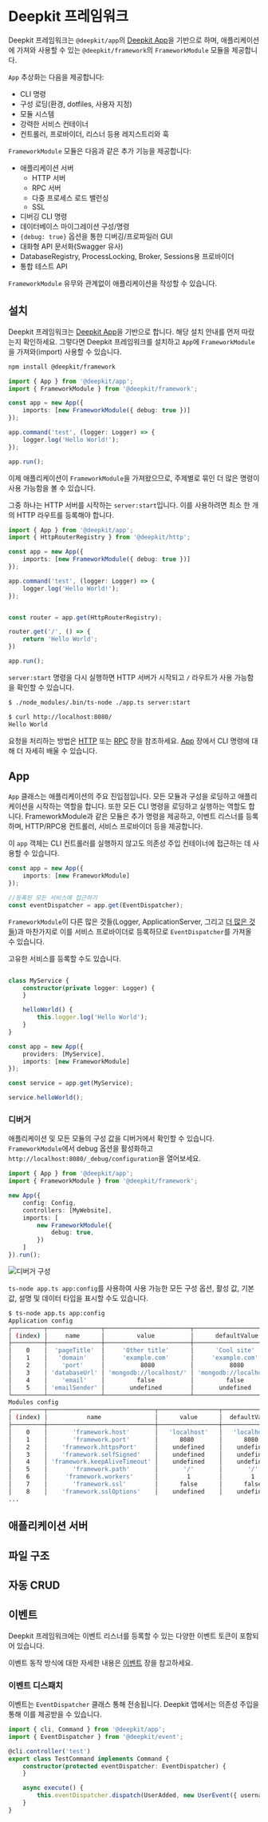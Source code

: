# Deepkit 프레임워크

Deepkit 프레임워크는 `@deepkit/app`의 [Deepkit App](./app.md)을 기반으로 하며, 애플리케이션에 가져와 사용할 수 있는 `@deepkit/framework`의 `FrameworkModule` 모듈을 제공합니다.

`App` 추상화는 다음을 제공합니다:

- CLI 명령
- 구성 로딩(환경, dotfiles, 사용자 지정)
- 모듈 시스템
- 강력한 서비스 컨테이너
- 컨트롤러, 프로바이더, 리스너 등용 레지스트리와 훅

`FrameworkModule` 모듈은 다음과 같은 추가 기능을 제공합니다:

- 애플리케이션 서버
    - HTTP 서버
    - RPC 서버
    - 다중 프로세스 로드 밸런싱
    - SSL
- 디버깅 CLI 명령
- 데이터베이스 마이그레이션 구성/명령
- `{debug: true}` 옵션을 통한 디버깅/프로파일러 GUI
- 대화형 API 문서화(Swagger 유사)
- DatabaseRegistry, ProcessLocking, Broker, Sessions용 프로바이더
- 통합 테스트 API

`FrameworkModule` 유무와 관계없이 애플리케이션을 작성할 수 있습니다.

## 설치

Deepkit 프레임워크는 [Deepkit App](./app.md)을 기반으로 합니다. 해당 설치 안내를 먼저 따랐는지 확인하세요.
그렇다면 Deepkit 프레임워크를 설치하고 `App`에 `FrameworkModule`을 가져와(import) 사용할 수 있습니다. 

```sh
npm install @deepkit/framework
```

```typescript
import { App } from '@deepkit/app';
import { FrameworkModule } from '@deepkit/framework';

const app = new App({
    imports: [new FrameworkModule({ debug: true })]
});

app.command('test', (logger: Logger) => {
    logger.log('Hello World!');
});

app.run();
```

이제 애플리케이션이 `FrameworkModule`을 가져왔으므로, 주제별로 묶인 더 많은 명령이 사용 가능함을 볼 수 있습니다.

그중 하나는 HTTP 서버를 시작하는 `server:start`입니다. 이를 사용하려면 최소 한 개의 HTTP 라우트를 등록해야 합니다.

```typescript
import { App } from '@deepkit/app';
import { HttpRouterRegistry } from '@deepkit/http';

const app = new App({
    imports: [new FrameworkModule({ debug: true })]
});

app.command('test', (logger: Logger) => {
    logger.log('Hello World!');
});


const router = app.get(HttpRouterRegistry);

router.get('/', () => {
    return 'Hello World';
})

app.run();
```

`server:start` 명령을 다시 실행하면 HTTP 서버가 시작되고 `/` 라우트가 사용 가능함을 확인할 수 있습니다.

```sh
$ ./node_modules/.bin/ts-node ./app.ts server:start
```

```sh
$ curl http://localhost:8080/
Hello World
```

요청을 처리하는 방법은 [HTTP](http.md) 또는 [RPC](rpc.md) 장을 참조하세요. [App](app.md) 장에서 CLI 명령에 대해 더 자세히 배울 수 있습니다.

## App

`App` 클래스는 애플리케이션의 주요 진입점입니다. 모든 모듈과 구성을 로딩하고 애플리케이션을 시작하는 역할을 합니다.
또한 모든 CLI 명령을 로딩하고 실행하는 역할도 합니다. FrameworkModule과 같은 모듈은 추가 명령을 제공하고, 이벤트 리스너를 등록하며,
HTTP/RPC용 컨트롤러, 서비스 프로바이더 등을 제공합니다.

이 `app` 객체는 CLI 컨트롤러를 실행하지 않고도 의존성 주입 컨테이너에 접근하는 데 사용할 수 있습니다.

```typescript
const app = new App({
    imports: [new FrameworkModule]
});

//등록된 모든 서비스에 접근하기
const eventDispatcher = app.get(EventDispatcher);
```

`FrameworkModule`이 다른 많은 것들(Logger, ApplicationServer, 그리고 [더 많은 것들](https://github.com/deepkit/deepkit-framework/blob/master/packages/framework/src/module.ts))과 마찬가지로 이를 서비스 프로바이더로 등록하므로 `EventDispatcher`를 가져올 수 있습니다.

고유한 서비스를 등록할 수도 있습니다.

```typescript

class MyService {
    constructor(private logger: Logger) {
    }

    helloWorld() {
        this.logger.log('Hello World');
    }
}

const app = new App({
    providers: [MyService],
    imports: [new FrameworkModule]
});

const service = app.get(MyService);

service.helloWorld();
```

### 디버거

애플리케이션 및 모든 모듈의 구성 값을 디버거에서 확인할 수 있습니다. `FrameworkModule`에서 debug 옵션을 활성화하고 `http://localhost:8080/_debug/configuration`을 열어보세요.

```typescript
import { App } from '@deepkit/app';
import { FrameworkModule } from '@deepkit/framework';

new App({
    config: Config,
    controllers: [MyWebsite],
    imports: [
        new FrameworkModule({
            debug: true,
        })
    ]
}).run();
```

![디버거 구성](/assets/documentation/framework/debugger-configuration.png)

`ts-node app.ts app:config`를 사용하여 사용 가능한 모든 구성 옵션, 활성 값, 기본값, 설명 및 데이터 타입을 표시할 수도 있습니다.

```sh
$ ts-node app.ts app:config
Application config
┌─────────┬───────────────┬────────────────────────┬────────────────────────┬─────────────┬───────────┐
│ (index) │     name      │         value          │      defaultValue      │ description │   type    │
├─────────┼───────────────┼────────────────────────┼────────────────────────┼─────────────┼───────────┤
│    0    │  'pageTitle'  │     'Other title'      │      'Cool site'       │     ''      │ 'string'  │
│    1    │   'domain'    │     'example.com'      │     'example.com'      │     ''      │ 'string'  │
│    2    │    'port'     │          8080          │          8080          │     ''      │ 'number'  │
│    3    │ 'databaseUrl' │ 'mongodb://localhost/' │ 'mongodb://localhost/' │     ''      │ 'string'  │
│    4    │    'email'    │         false          │         false          │     ''      │ 'boolean' │
│    5    │ 'emailSender' │       undefined        │       undefined        │     ''      │ 'string?' │
└─────────┴───────────────┴────────────────────────┴────────────────────────┴─────────────┴───────────┘
Modules config
┌─────────┬──────────────────────────────┬─────────────────┬─────────────────┬────────────────────────────────────────────────────────────────────────────────────────────────────┬────────────┐
│ (index) │           name               │      value      │  defaultValue   │                                            description                                             │    type    │
├─────────┼──────────────────────────────┼─────────────────┼─────────────────┼────────────────────────────────────────────────────────────────────────────────────────────────────┼────────────┤
│    0    │       'framework.host'       │   'localhost'   │   'localhost'   │                                                 ''                                                 │  'string'  │
│    1    │       'framework.port'       │      8080       │      8080       │                                                 ''                                                 │  'number'  │
│    2    │    'framework.httpsPort'     │    undefined    │    undefined    │ 'If httpsPort and ssl is defined, then the https server is started additional to the http-server.' │ 'number?'  │
│    3    │    'framework.selfSigned'    │    undefined    │    undefined    │           'If for ssl: true the certificate and key should be automatically generated.'            │ 'boolean?' │
│    4    │ 'framework.keepAliveTimeout' │    undefined    │    undefined    │                                                 ''                                                 │ 'number?'  │
│    5    │       'framework.path'       │       '/'       │       '/'       │                                                 ''                                                 │  'string'  │
│    6    │     'framework.workers'      │        1        │        1        │                                                 ''                                                 │  'number'  │
│    7    │       'framework.ssl'        │      false      │      false      │                                       'Enables HTTPS server'                                       │ 'boolean'  │
│    8    │    'framework.sslOptions'    │    undefined    │    undefined    │                   'Same interface as tls.SecureContextOptions & tls.TlsOptions.'                   │   'any'    │
...
```

## 애플리케이션 서버

## 파일 구조

## 자동 CRUD

## 이벤트

Deepkit 프레임워크에는 이벤트 리스너를 등록할 수 있는 다양한 이벤트 토큰이 포함되어 있습니다.

이벤트 동작 방식에 대한 자세한 내용은 [이벤트](./app/events.md) 장을 참고하세요.

### 이벤트 디스패치

이벤트는 `EventDispatcher` 클래스 통해 전송됩니다. Deepkit 앱에서는 의존성 주입을 통해 이를 제공받을 수 있습니다.

```typescript
import { cli, Command } from '@deepkit/app';
import { EventDispatcher } from '@deepkit/event';

@cli.controller('test')
export class TestCommand implements Command {
    constructor(protected eventDispatcher: EventDispatcher) {
    }

    async execute() {
        this.eventDispatcher.dispatch(UserAdded, new UserEvent({ username: 'Peter' }));
    }
}
```